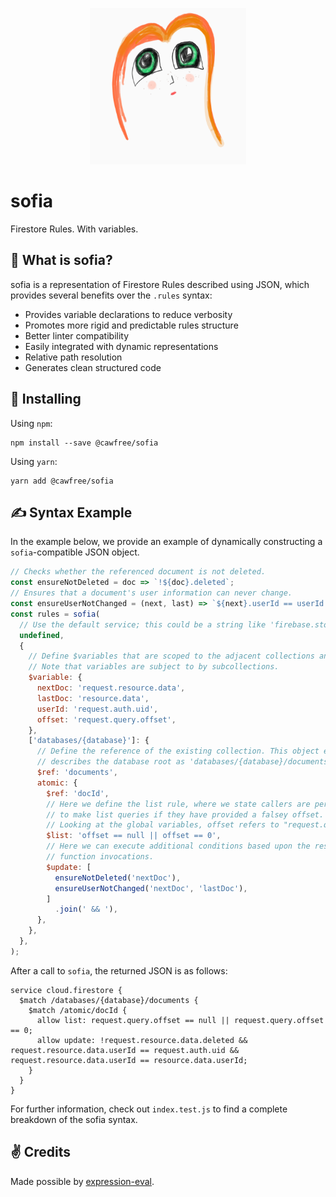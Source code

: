 <p align="center">
  <img src="./raw/sofia.png" alt="sofia" width="250" height="250">
</p>

# sofia
Firestore Rules. With variables.

## 🤔  What is sofia?
sofia is a representation of Firestore Rules described using JSON, which provides several benefits over the `.rules` syntax:

  - Provides variable declarations to reduce verbosity
  - Promotes more rigid and predictable rules structure
  - Better linter compatibility
  - Easily integrated with dynamic representations
  - Relative path resolution
  - Generates clean structured code

## 🚀 Installing
Using `npm`:
```
npm install --save @cawfree/sofia
```

Using `yarn`:
```
yarn add @cawfree/sofia
```

## ✍️ Syntax Example

In the example below, we provide an example of dynamically constructing a `sofia`-compatible JSON object.

```javascript
// Checks whether the referenced document is not deleted.
const ensureNotDeleted = doc => `!${doc}.deleted`;
// Ensures that a document's user information can never change.
const ensureUserNotChanged = (next, last) => `${next}.userId == userId && ${next}.userId == ${last}.userId`;
const rules = sofia(
  // Use the default service; this could be a string like 'firebase.storage', if you wanted to write storage rules.
  undefined,
  {
    // Define $variables that are scoped to the adjacent collections and their subcollections.
    // Note that variables are subject to by subcollections.
    $variable: {
      nextDoc: 'request.resource.data',
      lastDoc: 'resource.data',
      userId: 'request.auth.uid',
      offset: 'request.query.offset',
    },
    ['databases/{database}']: {
      // Define the reference of the existing collection. This object effectively
      // describes the database root as 'databases/{database}/documents'.
      $ref: 'documents',
      atomic: {
        $ref: 'docId',
        // Here we define the list rule, where we state callers are permitted
        // to make list queries if they have provided a falsey offset. 
        // Looking at the global variables, offset refers to "request.query.offset".
        $list: 'offset == null || offset == 0',
        // Here we can execute additional conditions based upon the results of the 
        // function invocations.
        $update: [
          ensureNotDeleted('nextDoc'),
          ensureUserNotChanged('nextDoc', 'lastDoc'),
        ]
          .join(' && '),
      },
    },
  },
);
```
After a call to `sofia`, the returned JSON is as follows:
```
service cloud.firestore {
  $match /databases/{database}/documents {
    $match /atomic/docId {
      allow list: request.query.offset == null || request.query.offset == 0;
      allow update: !request.resource.data.deleted && request.resource.data.userId == request.auth.uid && request.resource.data.userId == resource.data.userId;
    }
  }
}
```

For further information, check out `index.test.js` to find a complete breakdown of the sofia syntax.

## ✌️ Credits
Made possible by [expression-eval](https://www.npmjs.com/package/expression-eval).
